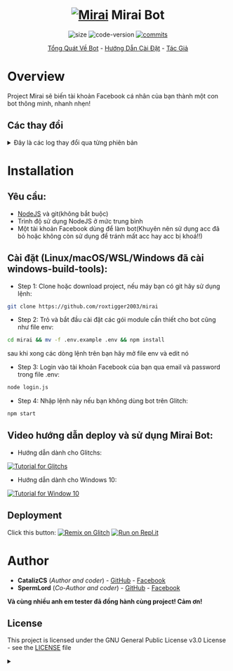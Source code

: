 <h1 align="center">
	<a href="#"><img src="https://i.imgur.com/lzapbcN.png" alt="Mirai"></a>
	Mirai Bot
</h1>
<p align="center">
	<img alt="size" src="https://img.shields.io/github/repo-size/roxtigger2003/mirai.svg?style=flat-square&label=size">
	<img alt="code-version" src="https://img.shields.io/badge/dynamic/json?color=red&label=code%20version&prefix=v&query=%24.version&url=https%3A%2F%2Fraw.githubusercontent.com%2Froxtigger2003%2Fmirai%2Fmaster%2Fpackage.json&style=flat-square">
	<a href="https://github.com/roxtigger2003/mirai/commits"><img alt="commits" src="https://img.shields.io/github/commit-activity/m/roxtigger2003/mirai.svg?label=commit&style=flat-square"></a>
</p>

<p align="center">
	<a href="#Overview">Tổng Quát Về Bot</a>
	-
	<a href="#Installation">Hướng Dẫn Cài Đặt</a>
	-
	<a href="#Author">Tác Giả</a>
</p>

# Overview

Project Mirai sẽ biến tài khoản Facebook cá nhân của bạn thành một con bot thông minh, nhanh nhẹn!

## Các thay đổi

<details>
	<summary>Đây là các log thay đổi qua từng phiên bản</summary>

- 4.2.5: Sửa shortcut không thông báo sau lần đầu tạo file.

- 4.2.6: Tối ưu lại code.

- 4.2.7: Sửa sethelp và delhelp.

- 4.2.8: Sửa lỗi update.js không sao lưu .env

- 4.2.9: Sửa event.js

- 4.2.10: Xóa messageID.tostring()

- 4.2.11: Bật lệnh hentaivn và sửa lệnh rank

- 4.3.0: Loại bỏ một số lệnh không cần thiết, echo -> repeat, saucenao -> sauce, thêm cài đặt thời gian cho việc nhắc đi ngủ và thức dậy, nâng cấp và sửa chữa saucenao, loại bỏ acronym

- 4.3.1: Fix ping

- 4.3.2: Đổi lại SLEEPTIME và WAKETIME

- 4.3.3: repeat -> echo, optimize

- 4.3.4: thêm config canCheckUpdate, sửa lỗi undefined trong unsend.js, optimize

- 4.3.5: sửa lỗi axios not defined

- 4.3.6: sửa cronjob (reversed về lại 4.3.3).

- 4.3.7: giveaway -> ga, tối ưu và rút gọn cho say, thêm giờ vào cho uptime, thay đổi roul từ 3 màu thành 6 màu, thêm tắt bật refresh sau 10 phút, rút gọn log từ terminal/cmd, loại bỏ nhắc bản cập nhật qua tin nhắn!

- 4.3.8: bật sẵn refresh

- 4.3.9: sửa lỗi không nhận .env

- 4.3.10: loại bỏ lệnh facebook, youtube -p -> yt -v, youtube -m -> yt -m, optimize yt, bỏ thư mục modules

- 4.3.11: sửa yt -v

- 4.4.0: thêm User.setUser, User.delUser, User.getColumn, Thread.setThread, Thread.delThread, thêm cột name trong database (cần xóa database cũ rồi thêm lại), thêm lệnh gRank (global rank của cả bot)

- 4.4.1: sửa lỗi roul không báo sai màu

- 4.4.2: sửa sl và money

- 4.5.0: thêm lệnh fishing, khắc phục tình trạng bị block tính năng sau khi bị các thành viên spam, lòi ra thêm database is locked

- 4.5.1: clean fishing

- 4.5.2: sửa fishing, thêm lệnh mit và thêm phần help command cho fishing!

- 4.5.3: thêm lệnh còn thiếu vào file cmds.json

- 4.6.0: thay api anime thành v3, thêm afk command, meow, admin help và admin all ( đang làm!!)

- 4.6.1: fix afk, source code không nhận lệnh, chuyển yandex thành google dịch

- 4.6.2: thiết kế lại database(phân chia rõ ràng từng mục), thêm lệnh steal và rname, thay yt -m thành audio và yt -v thành video, đưa random code vào nhentai và hentaivn(check help để biết thêm chi tiết), tự động backup thêm folder database, tự động bung file .env cũ của phần update.

- 4.6.3: loại bỏ lệnh grank, fix lỗi "database is locked", thêm fishing list, sửa một số lỗi không mong muốn!

- 4.6.4: Sửa buynsfw. (Lưu ý: những bản cập nhật sửa lỗi x.y.z -> chỉ sửa mỗi z thì sẽ không cần phải bỏ database cũ, bạn chỉ cần chuyển file database cũ trong tmp/config/data.sqlite vào config/ là được).

</details>

# Installation

## Yêu cầu:
  - [NodeJS](https://nodejs.org/en/) và git(không bắt buộc)
  - Trình độ sử dụng NodeJS ở mức trung bình
  - Một tài khoản Facebook dùng để làm bot(Khuyên nên sử dụng acc đã bỏ hoặc không còn sử dụng để tránh mất acc hay acc bị khoá!!)
 
## Cài đặt (Linux/macOS/WSL/Windows đã cài windows-build-tools):
+ Step 1: Clone hoặc download project, nếu máy bạn có git hãy sử dụng lệnh:
```bash
git clone https://github.com/roxtigger2003/mirai
```
+ Step 2: Trỏ và bắt đầu cài đặt các gói module cần thiết cho bot cũng như file env:
```bash
cd mirai && mv -f .env.example .env && npm install
```
sau khi xong các dòng lệnh trên bạn hãy mở file env và edit nó
+ Step 3: Login vào tài khoản Facebook của bạn qua email và password trong file .env:
```bash
node login.js
```
+ Step 4: Nhập lệnh này nếu bạn không dùng bot trên Glitch:
```bash
npm start
```

## Video hướng dẫn deploy và sử dụng Mirai Bot:

-  Hướng dẫn dành cho Glitchs:

[![Tutorial for Glitchs](https://img.youtube.com/vi/wbfAxyV4n_o/0.jpg)](https://www.youtube.com/watch?v=wbfAxyV4n_o)

- Hướng dẫn dành cho Windows 10:

[![Tutorial for Window 10](https://img.youtube.com/vi/NGxyB6TRX9Q/0.jpg)](https://www.youtube.com/watch?v=NGxyB6TRX9Q)


## Deployment
Click this button:
[![Remix on Glitch](https://cdn.glitch.com/2703baf2-b643-4da7-ab91-7ee2a2d00b5b%2Fremix-button.svg)](https://glitch.com/edit/#!/import/github/roxtigger2003/mirai)
[![Run on Repl.it](https://repl.it/badge/github/roxtigger2003/mirai)](https://repl.it/github/roxtigger2003/mirai)

# Author
- **CatalizCS** (*Author and coder*) - [GitHub](https://github.com/roxtigger2003) - [Facebook](https://fb.me/Cataliz2k)
- **SpermLord** (*Co-Author and coder*) - [GitHub](https://github.com/spermlord) - [Facebook](https://fb.me/MyNameIsSpermLord)

**Và cùng nhiều anh em tester đã đồng hành cùng project! Cảm ơn!**

## License

This project is licensed under the GNU General Public License v3.0 License - see the [LICENSE](LICENSE) file 
<details>
	<summary></summary>

  ```
  Project này không liên kết với bất cứ project nào khác!!
  ```
</details>

